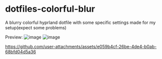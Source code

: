 # dotfiles-colorful-blur
A blurry colorful hyprland dotfile with some specific settings made for my setup(expect some problems)

Preview:
![image](https://github.com/user-attachments/assets/11aa5a76-058c-46f0-ac84-56c5811149b1)
![image](https://github.com/user-attachments/assets/81fb4556-cb67-47b2-8b97-be0fad5e8d39)

https://github.com/user-attachments/assets/e059b4cf-26be-4de4-b0ab-68bfd04d5a36

